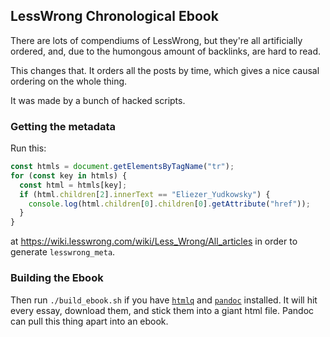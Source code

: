 ## LessWrong Chronological Ebook

There are lots of compendiums of LessWrong, but they're all artificially
ordered, and, due to the humongous amount of backlinks, are hard to read.

This changes that. It orders all the posts by time, which gives a nice causal
ordering on the whole thing.

It was made by a bunch of hacked scripts.


### Getting the metadata

Run this:

```javascript
const htmls = document.getElementsByTagName("tr");
for (const key in htmls) {
  const html = htmls[key];
  if (html.children[2].innerText == "Eliezer_Yudkowsky") {
    console.log(html.children[0].children[0].getAttribute("href"));
  }
}
```

at https://wiki.lesswrong.com/wiki/Less_Wrong/All_articles in order to generate
`lesswrong_meta`.


### Building the Ebook

Then run `./build_ebook.sh` if you have [`htmlq`](https://github.com/mgdm/htmlq)
and [`pandoc`](https://pandoc.org/) installed. It will hit every essay, download
them, and stick them into a giant html file. Pandoc can pull this thing apart
into an ebook.

